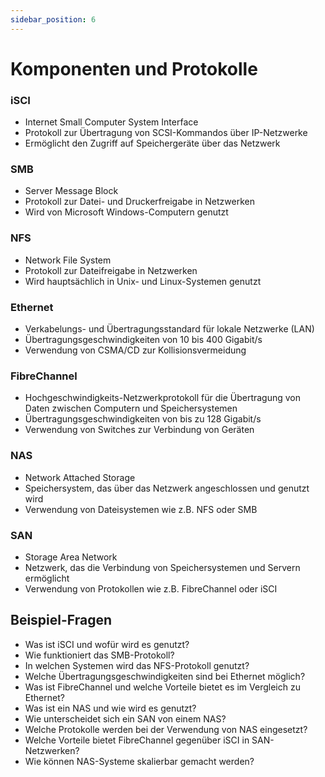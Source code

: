 ```yaml
---
sidebar_position: 6
---
```


# Komponenten und Protokolle

<!-- 06 Netzwerkkomponenten und -protokolle beschreiben können, z. B.

-   iSCI
-   SMB
-   NFS
-   Ethernet, FibreChannel -->

### iSCI

-   Internet Small Computer System Interface
-   Protokoll zur Übertragung von SCSI-Kommandos über IP-Netzwerke
-   Ermöglicht den Zugriff auf Speichergeräte über das Netzwerk

### SMB

-   Server Message Block
-   Protokoll zur Datei- und Druckerfreigabe in Netzwerken
-   Wird von Microsoft Windows-Computern genutzt

### NFS

-   Network File System
-   Protokoll zur Dateifreigabe in Netzwerken
-   Wird hauptsächlich in Unix- und Linux-Systemen genutzt

### Ethernet

-   Verkabelungs- und Übertragungsstandard für lokale Netzwerke (LAN)
-   Übertragungsgeschwindigkeiten von 10 bis 400 Gigabit/s
-   Verwendung von CSMA/CD zur Kollisionsvermeidung

### FibreChannel

-   Hochgeschwindigkeits-Netzwerkprotokoll für die Übertragung von Daten zwischen Computern und Speichersystemen
-   Übertragungsgeschwindigkeiten von bis zu 128 Gigabit/s
-   Verwendung von Switches zur Verbindung von Geräten

### NAS

-   Network Attached Storage
-   Speichersystem, das über das Netzwerk angeschlossen und genutzt wird
-   Verwendung von Dateisystemen wie z.B. NFS oder SMB

### SAN

-   Storage Area Network
-   Netzwerk, das die Verbindung von Speichersystemen und Servern ermöglicht
-   Verwendung von Protokollen wie z.B. FibreChannel oder iSCI

## Beispiel-Fragen

-   Was ist iSCI und wofür wird es genutzt?
-   Wie funktioniert das SMB-Protokoll?
-   In welchen Systemen wird das NFS-Protokoll genutzt?
-   Welche Übertragungsgeschwindigkeiten sind bei Ethernet möglich?
-   Was ist FibreChannel und welche Vorteile bietet es im Vergleich zu Ethernet?
-   Was ist ein NAS und wie wird es genutzt?
-   Wie unterscheidet sich ein SAN von einem NAS?
-   Welche Protokolle werden bei der Verwendung von NAS eingesetzt?
-   Welche Vorteile bietet FibreChannel gegenüber iSCI in SAN-Netzwerken?
-   Wie können NAS-Systeme skalierbar gemacht werden?

